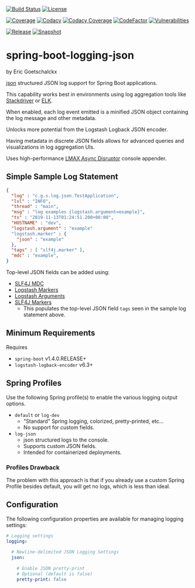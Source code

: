 [![Build Status](https://travis-ci.org/goetschalckx/spring-boot-logging-json.svg?branch=master)](https://travis-ci.org/goetschalckx/spring-boot-logging-json)
[![License](https://img.shields.io/github/license/goetschalckx/spring-boot-logging-json?color=4DC71F)](https://github.com/goetschalckx/spring-boot-logging-json/blob/master/LICENSE)

[![Coverage](https://codecov.io/gh/goetschalckx/spring-boot-logging-json/branch/master/graph/badge.svg)](https://codecov.io/gh/goetschalckx/spring-boot-logging-json)
[![Codacy](https://app.codacy.com/project/badge/Grade/39ea34a49b254b03bf84d5d1adbec00a)](https://www.codacy.com/gh/goetschalckx/spring-boot-logging-json?utm_source=github.com&amp;utm_medium=referral&amp;utm_content=goetschalckx/spring-boot-logging-json&amp;utm_campaign=Badge_Grade)
[![Codacy Coverage](https://app.codacy.com/project/badge/Coverage/39ea34a49b254b03bf84d5d1adbec00a)](https://www.codacy.com/gh/goetschalckx/spring-boot-logging-json?utm_source=github.com&utm_medium=referral&utm_content=goetschalckx/spring-boot-logging-json&utm_campaign=Badge_Coverage)
[![CodeFactor](https://www.codefactor.io/repository/github/goetschalckx/spring-boot-logging-json/badge)](https://www.codefactor.io/repository/github/goetschalckx/spring-boot-logging-json)
[![Vulnerabilities](https://snyk.io/test/github/goetschalckx/spring-boot-logging-json/badge.svg)](https://snyk.io/test/github/goetschalckx/spring-boot-logging-json)

[![Release](https://img.shields.io/nexus/r/io.github.goetschalckx/spring-boot-logging-json?color=4DC71F&label=release&server=https%3A%2F%2Foss.sonatype.org%2F)](https://search.maven.org/artifact/io.github.goetschalckx/spring-boot-logging-json)
[![Snapshot](https://img.shields.io/nexus/s/io.github.goetschalckx/spring-boot-logging-json?label=snapshot&server=https%3A%2F%2Foss.sonatype.org%2F)](https://oss.sonatype.org/#nexus-search;quick~spring-boot-logging-json)

# spring-boot-logging-json
by Eric Goetschalckx

[json](https://github.com/json/json-spec) structured JSON log support for Spring Boot applications.

This capability works best in environments using log aggregation tools like [Stackdriver](https://cloud.google.com/stackdriver) or [ELK](https://www.elastic.co/what-is/elk-stack).

When enabled, each log event emitted is a minified JSON object containing the log message and other metadata. 

Unlocks more potential from the Logstash Logback JSON encoder.

Having metadata in discrete JSON fields allows for advanced queries and visualizations in log aggregation UIs.

Uses high-performance [LMAX Async Disruptor](https://github.com/LMAX-Exchange/disruptor) console appender.

## Simple Sample Log Statement
```json
{
  "log" : "c.g.s.log.json.TestApplication",
  "lvl" : "INFO",
  "thread" : "main",
  "msg" : "log examples {logstash.argument=example}",
  "ts" : "2019-11-13T01:24:51.200+00:00",
  "HOSTNAME" : "dev",
  "logstash.argument" : "example"
  "logstash.marker" : {
    "json" : "example"
  },
  "tags" : [ "slf4j.marker" ],
  "mdc" : "example",
}
```

Top-level JSON fields can be added using:
-   [SLF4J MDC](http://www.slf4j.org/api/org/slf4j/MDC.html)
-   [Logstash Markers](https://github.com/logstash/logstash-logback-encoder/blob/master/src/main/java/net/logstash/logback/marker/Markers.java)
-   [Logstash Arguments](https://github.com/logstash/logstash-logback-encoder/tree/master/src/main/java/net/logstash/logback/argument)
-   [SLF4J Markers](https://github.com/qos-ch/slf4j/tree/master/slf4j-api/src/main/java/org/slf4j)
    -   This populates the top-level JSON field `tags` seen in the sample log statement above.

## Minimum Requirements
Requires 
-   `spring-boot` v1.4.0.RELEASE+
-   `logstash-logback-encoder` v6.3+

## Spring Profiles
Use the following Spring profile(s) to enable the various logging output options.

-   `default` or `log-dev`
    -   "Standard" Spring logging, colorized, pretty-printed, etc...
    -   No support for custom fields.
-   `log-json`
    -   json structured logs to the console.
    -   Supports custom JSON fields.
    -   Intended for containerized deployments.

### Profiles Drawback
The problem with this approach is that if you already use a custom Spring Profile besides default, you will get no logs, which is less than ideal.

## Configuration
The following configuration properties are available for managing logging settings:

```yaml
# Logging settings 
logging:
  
  # Newline-delimited JSON Logging Settings
  json:
      
    # Enable JSON pretty-print
    # Optional (default is false)
    pretty-print: false
```

